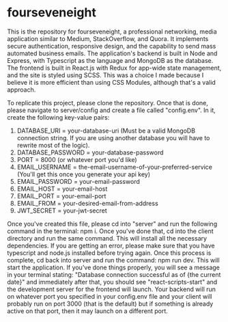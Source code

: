# fourseveneight

This is the repository for fourseveneight, a professional networking, media application similar to Medium, StackOverflow, and Quora. It implements secure authentication, responsive design, and the capability to send mass automated business emails. The application's backend is built in Node and Express, with Typescript as the language and MongoDB as the database. The frontend is built in React.js with Redux for app-wide state management, and the site is styled using SCSS. This was a choice I made because I believe it is more efficient than using CSS Modules, although that's a valid approach.

To replicate this project, please clone the repository. Once that is done, please navigate to server/config and create a file called "config.env". In it, create the following key-value pairs:

1. DATABASE_URI = your-database-uri (Must be a valid MongoDB connection string. If you are using another database you will have to rewrite most of the logic).
2. DATABASE_PASSWORD = your-database-password
3. PORT = 8000 (or whatever port you'd like)
4. EMAIL_USERNAME = the-email-username-of-your-preferred-service (You'll get this once you generate your api key)
5. EMAIL_PASSWORD = your-email-password
6. EMAIL_HOST = your-email-host
7. EMAIL_PORT = your-email-port
8. EMAIL_FROM = your-desired-email-from-address
9. JWT_SECRET = your-jwt-secret

Once you've created this file, please cd into "server" and run the following command in the terminal: npm i. Once you've done that, cd into the client directory and run the same command. This will install all the necessary dependencies. If you are getting an error, please make sure that you have typescript and node.js installed before trying again. Once this process is complete, cd back into server and run the command: npm run dev. This will start the application. If you've done things properly, you will see a message in your terminal stating: "Database connection successful as of {the current date}" and immediately after that, you should see "react-scripts-start" and the development server for the frontend will launch. Your backend will run on whatever port you specified in your config.env file and your client will probably run on port 3000 (that is the default) but if something is already active on that port, then it may launch on a different port.
